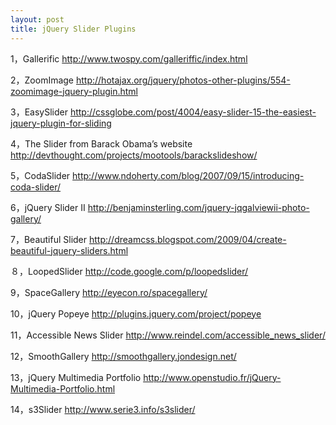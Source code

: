 ```yaml
---
layout: post
title: jQuery Slider Plugins
---
```


1，Gallerific
  http://www.twospy.com/galleriffic/index.html

2，ZoomImage
  http://hotajax.org/jquery/photos-other-plugins/554-zoomimage-jquery-plugin.html

3，EasySlider
  http://cssglobe.com/post/4004/easy-slider-15-the-easiest-jquery-plugin-for-sliding

4，The Slider from Barack Obama’s website
  http://devthought.com/projects/mootools/barackslideshow/
<!--more-->
5，CodaSlider
  http://www.ndoherty.com/blog/2007/09/15/introducing-coda-slider/

6，jQuery Slider II
  http://benjaminsterling.com/jquery-jqgalviewii-photo-gallery/

7，Beautiful Slider
  http://dreamcss.blogspot.com/2009/04/create-beautiful-jquery-sliders.html

８，LoopedSlider
  http://code.google.com/p/loopedslider/

9，SpaceGallery
  http://eyecon.ro/spacegallery/

10，jQuery Popeye
  http://plugins.jquery.com/project/popeye

11，Accessible News Slider
  http://www.reindel.com/accessible_news_slider/

12，SmoothGallery
  http://smoothgallery.jondesign.net/

13，jQuery Multimedia Portfolio
  http://www.openstudio.fr/jQuery-Multimedia-Portfolio.html

14，s3Slider
  http://www.serie3.info/s3slider/
